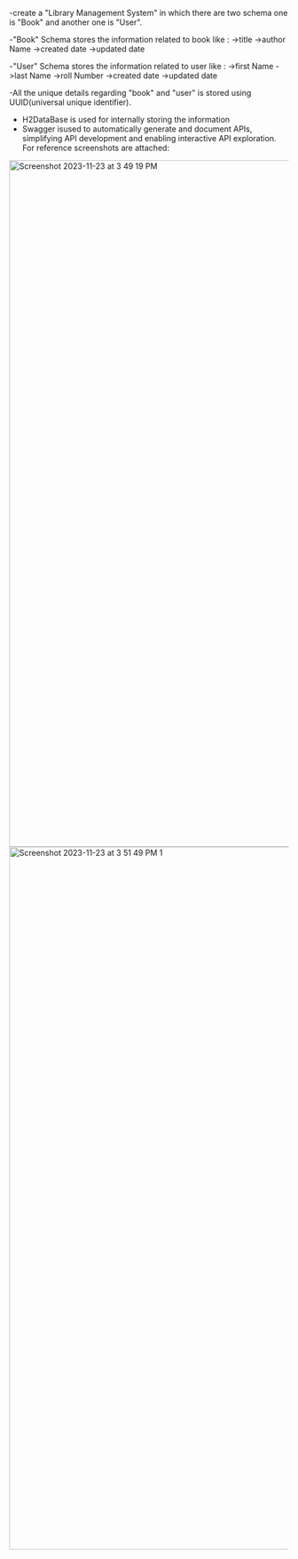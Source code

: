 -create a "Library Management System" in which there are two schema one is "Book" and another one is "User".

-"Book" Schema stores the information related to book like :
   ->title
   ->author Name
   ->created date
   ->updated date
   
-"User" Schema stores the information related to user like :
   ->first Name
   ->last Name
   ->roll Number
   ->created date
   ->updated date

-All the unique details regarding "book" and "user" is stored using UUID(universal unique identifier).
- H2DataBase is used for internally storing the information
- Swagger isused to automatically generate and document APIs, simplifying API development and enabling interactive API exploration. For reference screenshots are attached:


<img width="1236" alt="Screenshot 2023-11-23 at 3 49 19 PM" src="https://github.com/kaushalChakardhari/LibraryMngmnt/assets/150014614/59e09617-5d3b-480e-9bae-65d9130019a2">
<img width="1265" alt="Screenshot 2023-11-23 at 3 51 49 PM 1" src="https://github.com/kaushalChakardhari/LibraryMngmnt/assets/150014614/34b5e38b-447f-4d32-b8f6-acb90b93edda">

